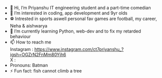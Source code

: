 - 👋 Hi, I’m Priyanshu IT engineering student and a part-time comedian
- 👀 I’m interested in coding, app development and 9yr olds
- ⚽ Intrested in sports aswell
  personal fav games are football, my career, Neha & aishwarya 
- 🌱 I’m currently learning Python, web-dev and to fix my retarded behaviour
- 📫 How to reach me <br>
  Instagram : https://www.instagram.com/ct7priyanshu_?igsh=OGZrN2FnMm80Yjh6<br>
  X :
- Pronouns: Batman
- ⚡ Fun fact: fish cannot climb a tree

<!---
P-N-S-U/P-N-S-U is a ✨ special ✨ repository because its `README.md` (this file) appears on your GitHub profile.
You can click the Preview link to take a look at your changes.
--->
